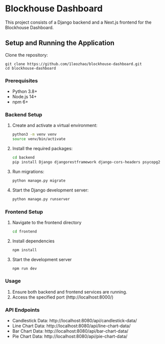 # Blockhouse Dashboard

This project consists of a Django backend and a Next.js frontend for the Blockhouse Dashboard.

## Setup and Running the Application

Clone the repository:
   ```
   git clone https://github.com/1leozhao/blockhouse-dashboard.git
   cd blockhouse-dashboard
   ```

### Prerequisites

- Python 3.8+
- Node.js 14+
- npm 6+

### Backend Setup

1. Create and activate a virtual environment:
   ```bash
   python3 -m venv venv
   source venv/bin/activate

2. Install the required packages:
   ```bash
   cd backend
   pip install Django djangorestframework django-cors-headers psycopg2-binary

3. Run migrations:
   ```bash
   python manage.py migrate

4. Start the Django development server:
   ```bash
   python manage.py runserver

### Frontend Setup

   1. Navigate to the frontend directory
      ```bash
      cd frontend

   2. Install dependencies
      ```bash
      npm install

   3. Start the development server
      ```bash
      npm run dev

### Usage

1. Ensure both backend and frontend services are running.
2. Access the specified port (http://localhost:8000/)

### API Endpoints
+ Candlestick Data: http://localhost:8080/api/candlestick-data/
+ Line Chart Data: http://localhost:8080/api/line-chart-data/
+ Bar Chart Data: http://localhost:8080/api/bar-chart-data/
+ Pie Chart Data: http://localhost:8080/api/pie-chart-data/
